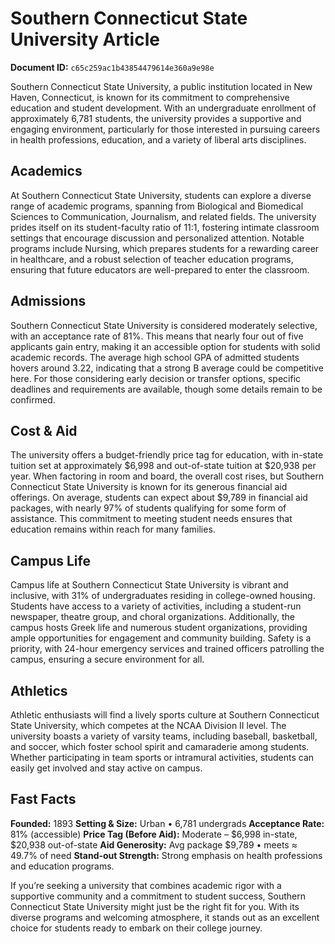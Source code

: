 # Southern Connecticut State University Article

**Document ID:** `c65c259ac1b43854479614e360a9e98e`

Southern Connecticut State University, a public institution located in New Haven, Connecticut, is known for its commitment to comprehensive education and student development. With an undergraduate enrollment of approximately 6,781 students, the university provides a supportive and engaging environment, particularly for those interested in pursuing careers in health professions, education, and a variety of liberal arts disciplines.

## Academics
At Southern Connecticut State University, students can explore a diverse range of academic programs, spanning from Biological and Biomedical Sciences to Communication, Journalism, and related fields. The university prides itself on its student-faculty ratio of 11:1, fostering intimate classroom settings that encourage discussion and personalized attention. Notable programs include Nursing, which prepares students for a rewarding career in healthcare, and a robust selection of teacher education programs, ensuring that future educators are well-prepared to enter the classroom.

## Admissions
Southern Connecticut State University is considered moderately selective, with an acceptance rate of 81%. This means that nearly four out of five applicants gain entry, making it an accessible option for students with solid academic records. The average high school GPA of admitted students hovers around 3.22, indicating that a strong B average could be competitive here. For those considering early decision or transfer options, specific deadlines and requirements are available, though some details remain to be confirmed.

## Cost & Aid
The university offers a budget-friendly price tag for education, with in-state tuition set at approximately $6,998 and out-of-state tuition at $20,938 per year. When factoring in room and board, the overall cost rises, but Southern Connecticut State University is known for its generous financial aid offerings. On average, students can expect about $9,789 in financial aid packages, with nearly 97% of students qualifying for some form of assistance. This commitment to meeting student needs ensures that education remains within reach for many families.

## Campus Life
Campus life at Southern Connecticut State University is vibrant and inclusive, with 31% of undergraduates residing in college-owned housing. Students have access to a variety of activities, including a student-run newspaper, theatre group, and choral organizations. Additionally, the campus hosts Greek life and numerous student organizations, providing ample opportunities for engagement and community building. Safety is a priority, with 24-hour emergency services and trained officers patrolling the campus, ensuring a secure environment for all.

## Athletics
Athletic enthusiasts will find a lively sports culture at Southern Connecticut State University, which competes at the NCAA Division II level. The university boasts a variety of varsity teams, including baseball, basketball, and soccer, which foster school spirit and camaraderie among students. Whether participating in team sports or intramural activities, students can easily get involved and stay active on campus.

## Fast Facts
**Founded:** 1893
**Setting & Size:** Urban • 6,781 undergrads
**Acceptance Rate:** 81% (accessible)
**Price Tag (Before Aid):** Moderate – $6,998 in-state, $20,938 out-of-state
**Aid Generosity:** Avg package $9,789 • meets ≈ 49.7% of need
**Stand-out Strength:** Strong emphasis on health professions and education programs.

If you’re seeking a university that combines academic rigor with a supportive community and a commitment to student success, Southern Connecticut State University might just be the right fit for you. With its diverse programs and welcoming atmosphere, it stands out as an excellent choice for students ready to embark on their college journey.

